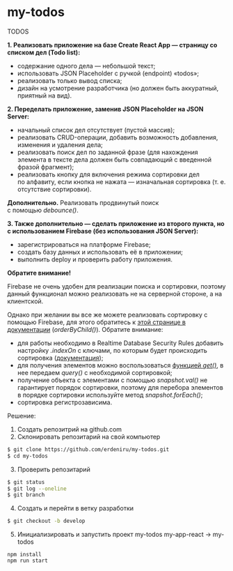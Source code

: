 # my-todos
TODOS

**1. Реализовать приложение на базе Create React App — страницу со списком дел (Todo list):**

- содержание одного дела — небольшой текст;
- использовать JSON Placeholder с ручкой (endpoint) «todos»;
- реализовать только вывод списка;
- дизайн на усмотрение разработчика (но должен быть аккуратный, приятный на вид).

**2. Переделать приложение, заменив JSON Placeholder на JSON Server:**

- начальный список дел отсутствует (пустой массив);
- реализовать CRUD-операции, добавить возможность добавления, изменения и удаления дела;
- реализовать поиск дел по заданной фразе (для нахождения элемента в тексте дела должен быть совпадающий с введенной фразой фрагмент);
- реализовать кнопку для включения режима сортировки дел по алфавиту, если кнопка не нажата — изначальная сортировка (т. е. отсутствие сортировки).

**Дополнительно.** Реализовать продвинутый поиск с помощью _debounce()_.

**3. Также дополнительно — сделать приложение из второго пункта, но с использованием Firebase (без использования JSON Server):**

- зарегистрироваться на платформе Firebase;
- создать базу данных и использовать её в приложении;
- выполнить deploy и проверить работу приложения.

**Обратите внимание!**

Firebase не очень удобен для реализации поиска и сортировки, поэтому данный функционал можно реализовать не на серверной стороне, а на клиентской. 

Однако при желании вы все же можете реализовать сортировку с помощью Firebase, для этого обратитесь к [этой странице в документации](https://firebase.google.com/docs/database/web/lists-of-data#sorting_and_filtering_data) (_orderByChild()_). Обратите внимание:

- для работы необходимо в Realtime Database Security Rules добавить настройку _.indexOn_ с ключами, по которым будет происходить сортировка ([документация](https://firebase.google.com/docs/database/security/indexing-data#section-indexing-order-by-child));
- для получения элементов можно воспользоваться [функцией _get()_](https://firebase.google.com/docs/database/web/read-and-write#read_data_once), в нее передаем _query()_ с необходимой сортировкой;
- получение объекта с элементами с помощью _snapshot.val()_ не гарантирует порядок сортировки, поэтому для перебора элементов в порядке сортировки используйте метод _snapshot.forEach()_;
- сортировка регистрозависима.

Решение:
1. Создать репозитрий на github.com
2. Склонировать репозитарий на свой компьютер
```bash
$ git clone https://github.com/erdeniru/my-todos.git
$ cd my-todos
```
3. Проверить репозитарий
```bash
$ git status
$ git log --oneline
$ git branch
```
4. Создать и перейти в ветку разработки
```bash
$ git checkout -b develop
```
5. Инициализировать и запустить проект my-todos
my-app-react -> my-todos
```batch
npm install
npm run start
```
